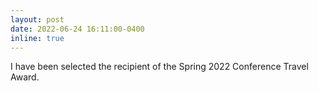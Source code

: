 ```yaml
---
layout: post
date: 2022-06-24 16:11:00-0400
inline: true
---
```


I have been selected the recipient of the Spring 2022 Conference Travel Award.